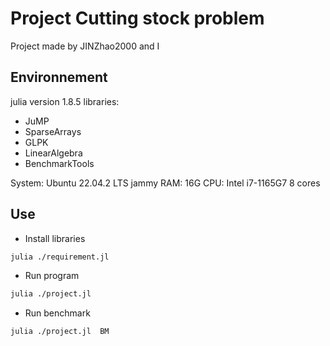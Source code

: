 # Project Cutting stock problem

Project made by JINZhao2000 and I

## Environnement
julia version 1.8.5
libraries:
- JuMP
- SparseArrays
- GLPK
- LinearAlgebra
- BenchmarkTools

System: Ubuntu 22.04.2 LTS jammy
RAM: 16G
CPU: Intel i7-1165G7 8 cores

## Use
- Install libraries
```bash
julia ./requirement.jl
```
- Run program
```bash
julia ./project.jl
```
- Run benchmark
```bash
julia ./project.jl  BM
```
